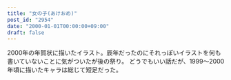 ```yaml
---
title: "女の子(あけおめ)"
post_id: "2954"
date: "2000-01-01T00:00:00+09:00"
draft: false
---
```



2000年の年賀状に描いたイラスト。辰年だったのにそれっぽいイラストを何も書いていないことに気がついたが後の祭り。 どうでもいい話だが、1999～2000年頃に描いたキャラは総じて短足だった。
